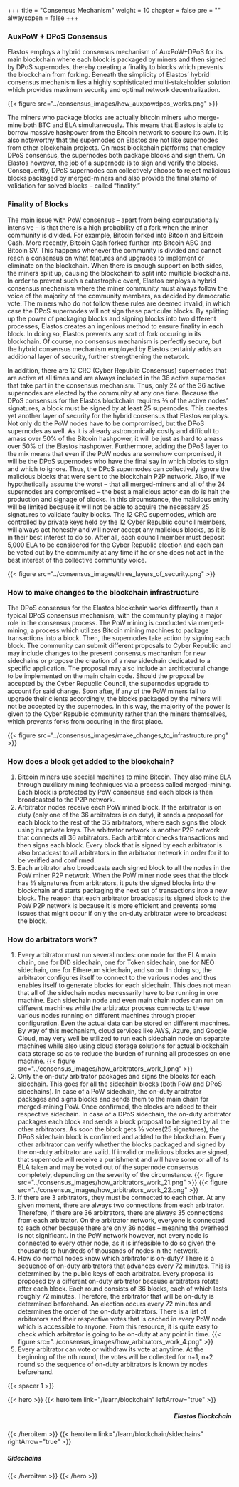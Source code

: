 +++
title = "Consensus Mechanism"
weight = 10
chapter = false
pre = ""
alwaysopen = false
+++

### AuxPoW + DPoS Consensus
Elastos employs a hybrid consensus mechanism of AuxPoW+DPoS for its main blockchain where each block is packaged by miners and then signed by DPoS supernodes, thereby creating a finality to blocks which prevents the blockchain from forking. Beneath the simplicity of Elastos’ hybrid consensus mechanism lies a highly sophisticated multi-stakeholder solution which provides maximum security and optimal network decentralization.

{{< figure src="../consensus_images/how_auxpowdpos_works.png" >}}

The miners who package blocks are actually bitcoin miners who merge-mine both BTC and ELA simultaneously. This means that Elastos is able to borrow massive hashpower from the Bitcoin network to secure its own. It is also noteworthy that the supernodes on Elastos are not like supernodes from other blockchain projects. On most blockchain platforms that employ DPoS consensus, the supernodes both package blocks and sign them. On Elastos however, the job of a supernode is to sign and verify the blocks. Consequently, DPoS supernodes can collectively choose to reject malicious blocks packaged by merged-miners and also provide the final stamp of validation for solved blocks – called “finality.”

### Finality of Blocks
The main issue with PoW consensus – apart from being computationally intensive – is that there is a high probability of a fork when the miner community is divided. For example, Bitcoin forked into Bitcoin and Bitcoin Cash. More recently, Bitcoin Cash forked further into Bitcoin ABC and Bitcoin SV. This happens whenever the community is divided and cannot reach a consensus on what features and upgrades to implement or eliminate on the blockchain. When there is enough support on both sides, the miners split up, causing the blockchain to split into multiple blockchains. In order to prevent such a catastrophic event, Elastos employs a hybrid consensus mechanism where the miner community must always follow the voice of the majority of the community members, as decided by democratic vote. The miners who do not follow these rules are deemed invalid, in which case the DPoS supernodes will not sign these particular blocks. By splitting up the power of packaging blocks and signing blocks into two different processes, Elastos creates an ingenious method to ensure finality in each block. In doing so, Elastos prevents any sort of fork occuring in its blockchain. Of course, no consensus mechanism is perfectly secure, but the hybrid consensus mechanism employed by Elastos certainly adds an additional layer of security, further strengthening the network.

In addition, there are 12 CRC (Cyber Republic Consensus) supernodes that are active at all times and are always included in the 36 active supernodes that take part in the consensus mechanism. Thus, only 24 of the 36 active supernodes are elected by the community at any one time. Because the DPoS consensus for the Elastos blockchain requires ⅔ of the active nodes’ signatures, a block must be signed by at least 25 supernodes. This creates yet another layer of security for the hybrid consensus that Elastos employs. Not only do the PoW nodes have to be compromised, but the DPoS supernodes as well. As it is already astronomically costly and difficult to amass over 50% of the Bitcoin hashpower, it will be just as hard to amass over 50% of the Elastos hashpower. Furthermore, adding the DPoS layer to the mix means that even if the PoW nodes are somehow compromised, it will be the DPoS supernodes who have the final say in which blocks to sign and which to ignore. Thus, the DPoS supernodes can collectively ignore the malicious blocks that were sent to the blockchain P2P network. Also, if we hypothetically assume the worst – that all merged-miners and all of the 24 supernodes are compromised – the best a malicious actor can do is halt the production and signage of blocks. In this circumstance, the malicious entity will be limited because it will not be able to acquire the necessary 25 signatures to validate faulty blocks. The 12 CRC supernodes, which are controlled by private keys held by the 12 Cyber Republic council members, will always act honestly and will never accept any malicious blocks, as it is in their best interest to do so. After all, each council member must deposit 5,000 ELA to be considered for the Cyber Republic election and each can be voted out by the community at any time if he or she does not act in the best interest of the collective community voice.

{{< figure src="../consensus_images/three_layers_of_security.png" >}}

### How to make changes to the blockchain infrastructure

The DPoS consensus for the Elastos blockchain works differently than a typical DPoS consensus mechanism, with the community playing a major role in the consensus process. The PoW mining is conducted via merged-mining, a process which utilizes Bitcoin mining machines to package transactions into a block. Then, the supernodes take action by signing each block. The community can submit different proposals to Cyber Republic and may include changes to the present consensus mechanism for new sidechains or propose the creation of a new sidechain dedicated to a specific application. The proposal may also include an architectural change to be implemented on the main chain code. Should the proposal be accepted by the Cyber Republic Council, the supernodes upgrade to account for said change. Soon after, if any of the PoW miners fail to upgrade their clients accordingly, the blocks packaged by the miners will not be accepted by the supernodes. In this way, the majority of the power is given to the Cyber Republic community rather than the miners themselves, which prevents forks from occuring in the first place.

{{< figure src="../consensus_images/make_changes_to_infrastructure.png" >}}

### How does a block get added to the blockchain?

1. Bitcoin miners use special machines to mine Bitcoin. They also mine ELA through auxiliary mining techniques via a process called merged-mining. Each block is protected by PoW consensus and each block is then broadcasted to the P2P network.
2. Arbitrator nodes receive each PoW mined block. If the arbitrator is on duty (only one of the 36 arbitrators is on duty), it sends a proposal for each block to the rest of the 35 arbitrators, where each signs the block using its private keys. The arbitrator network is another P2P network that connects all 36 arbitrators. Each arbitrator checks transactions and then signs each block. Every block that is signed by each arbitrator is also broadcast to all arbitrators in the arbitrator network in order for it to be verified and confirmed.
3. Each arbitrator also broadcasts each signed block to all the nodes in the PoW miner P2P network. When the PoW miner node sees that the block has ⅔ signatures from arbitrators, it puts the signed blocks into the blockchain and starts packaging the next set of transactions into a new block. The reason that each arbitrator broadcasts its signed block to the PoW P2P network is because it is more efficient and prevents some issues that might occur if only the on-duty arbitrator were to broadcast the block.

### How do arbitrators work?

1. Every arbitrator must run several nodes: one node for the ELA main chain, one for DID sidechain, one for Token sidechain, one for NEO sidechain, one for Ethereum sidechain, and so on. In doing so, the arbitrator configures itself to connect to the various nodes and thus enables itself to generate blocks for each sidechain. This does not mean that all of the sidechain nodes necessarily have to be running in one machine. Each sidechain node and even main chain nodes can run on different machines while the arbitrator process connects to these various nodes running on different machines through proper configuration. Even the actual data can be stored on different machines. By way of this mechanism, cloud services like AWS, Azure, and Google Cloud, may very well be utilized to run each sidechain node on separate machines while also using cloud storage solutions for actual blockchain data storage so as to reduce the burden of  running all processes on one machine.
{{< figure src="../consensus_images/how_arbitrators_work_1.png" >}}
2. Only the on-duty arbitrator packages and signs the blocks for each sidechain. This goes for all the sidechain blocks (both PoW and DPoS sidechains). In case of a PoW sidechain, the on-duty arbitrator packages and signs blocks and sends them to the main chain for merged-mining PoW. Once confirmed, the blocks are added to their respective sidechain. In case of a DPoS sidechain, the on-duty arbitrator packages each block and sends a block proposal to be signed by all the other arbitrators. As soon the block gets ⅔ votes(25 signatures), the DPoS sidechain block is confirmed and added to the blockchain. Every other arbitrator can verify whether the blocks packaged and signed by the on-duty arbitrator are valid. If invalid or malicious blocks are signed, that supernode will receive a punishment and will have some or all of its ELA taken and may be voted out of the supernode consensus completely, depending on the severity of the circumstance.
{{< figure src="../consensus_images/how_arbitrators_work_21.png" >}}
{{< figure src="../consensus_images/how_arbitrators_work_22.png" >}}
3. If there are 3 arbitrators, they must be connected to each other. At any given moment, there are always two connections from each arbitrator. Therefore, if there are 36 arbitrators, there are always 35 connections from each arbitrator. On the arbitrator network, everyone is connected to each other because there are only 36 nodes – meaning the overhead is not significant. In the PoW network however, not every node is connected to every other node, as it is infeasible to do so given the thousands to hundreds of thousands of nodes in the network.
4. How do normal nodes know which arbitrator is on-duty? There is a sequence of on-duty arbitrators that advances every 72 minutes. This is determined by the public keys of each arbitrator. Every proposal is proposed by a different on-duty arbitrator because arbitrators rotate after each block. Each round consists of 36 blocks, each of which lasts roughly 72 minutes. Therefore, the arbitrator that will be on-duty is determined beforehand. An election occurs every 72 minutes and determines the order of the on-duty arbitrators. There is a list of arbitrators and their respective votes that is cached in every PoW node which is accessible to anyone. From this resource, it is quite easy to check which arbitrator is going to be on-duty at any point in time.
{{< figure src="../consensus_images/how_arbitrators_work_4.png" >}}
5. Every arbitrator can vote or withdraw its vote at anytime. At the beginning of the nth round, the votes will be collected for n+1, n+2 round so the sequence of on-duty arbitrators is known by nodes beforehand.

{{< spacer 1 >}}

{{< hero >}}
    {{< heroitem link="/learn/blockchain" leftArrow="true" >}}
        <h5 style="text-align: right;">Elastos Blockchain</h5>
    {{< /heroitem >}}
    {{< heroitem link="/learn/blockchain/sidechains" rightArrow="true" >}}
        <h5>Sidechains</h5>
    {{< /heroitem >}}
{{< /hero >}}
